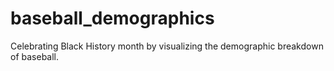 # baseball_demographics
Celebrating Black History month by visualizing the demographic breakdown of baseball.
